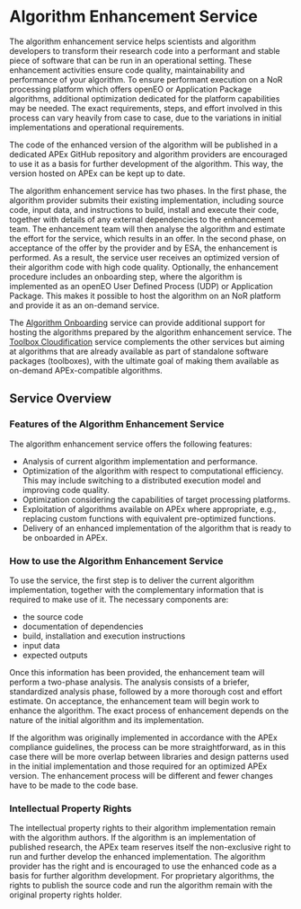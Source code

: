 # Algorithm Enhancement Service

The algorithm enhancement service helps scientists and algorithm developers to transform their research code into a
performant and stable piece of software that can be run in an operational setting.
These enhancement activities ensure code quality, maintainability and performance of your algorithm.
To ensure performant execution on a NoR processing platform which offers openEO or Application Package algorithms,
additional optimization dedicated for the platform capabilities may be needed.
The exact requirements, steps, and effort involved in this process can vary heavily from case to case, due to the
variations in initial implementations and operational requirements.

The code of the enhanced version of the algorithm will be published in a dedicated APEx GitHub repository and algorithm
providers are encouraged to use it as a basis for further development of the algorithm.
This way, the version hosted on APEx can be kept up to date.

The algorithm enhancement service has two phases. In the first phase, the algorithm provider submits their existing
implementation, including source code, input data, and instructions to build, install and execute their code, together
with details of any external dependencies to the enhancement team. The enhancement team will then analyse the algorithm
and estimate the effort for the service, which results in an offer. In the second phase, on acceptance of the offer by
the provider and by ESA, the enhancement is performed.
As a result, the service user receives an optimized version of their algorithm code with high code quality.
Optionally, the enhancement procedure includes an onboarding step, where the algorithm is implemented as an openEO
User Defined Process (UDP) or Application Package. This makes it possible to host the algorithm on an NoR platform and
provide it as an on-demand service.

The [Algorithm Onboarding](./onboarding.md) service can provide additional support for hosting the algorithms prepared by the algorithm enhancement service. The [Toolbox Cloudification](./toolboxcloud.md) service complements the other services but aiming at algorithms that are
already available as part of standalone software packages (toolboxes), with the ultimate goal of making them available as on-demand
APEx-compatible algorithms.

## Service Overview

### Features of the Algorithm Enhancement Service

The algorithm enhancement service offers the following features:

- Analysis of current algorithm implementation and performance.
- Optimization of the algorithm with respect to computational efficiency.
  This may include switching to a distributed execution model and improving code quality.
- Optimization considering the capabilities of target processing platforms.
- Exploitation of algorithms available on APEx where appropriate, e.g., replacing custom functions with equivalent
  pre-optimized functions.
- Delivery of an enhanced implementation of the algorithm that is ready to be onboarded in APEx.

### How to use the Algorithm Enhancement Service

To use the service, the first step is to deliver the current algorithm implementation, together with the complementary
information that is required to make use of it. The necessary components are:

- the source code
- documentation of dependencies
- build, installation and execution instructions
- input data
- expected outputs

Once this information has been provided, the enhancement team will perform a two-phase analysis. The analysis consists
of a briefer, standardized analysis phase, followed by a more thorough cost and effort estimate. On acceptance, the
enhancement team will begin work to enhance the algorithm. The exact process of enhancement
depends on the nature of the initial algorithm and its implementation.

If the algorithm was originally implemented in accordance with the APEx compliance guidelines, the process can be more
straightforward, as in this case there will be more overlap between libraries and design patterns used in the initial
implementation and those required for an optimized APEx version. The enhancement process will be different and fewer
changes have to be made to the code base.

### Intellectual Property Rights

The intellectual property rights to their algorithm implementation remain with the algorithm authors.
If the algorithm is an implementation of published research, the APEx team reserves itself the non-exclusive
right to run and further develop the enhanced implementation. The algorithm provider has the right and is encouraged
to use the enhanced code as a basis for further algorithm development.
For proprietary algorithms, the rights to publish the source code and run the algorithm remain with the original
property rights holder.
